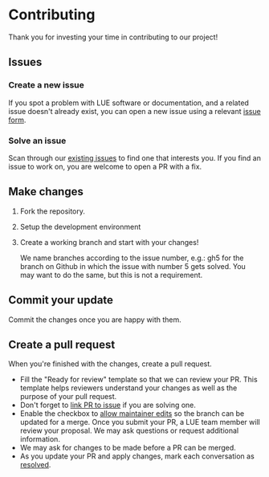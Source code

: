 # Contributing

Thank you for investing your time in contributing to our project!


## Issues

### Create a new issue

If you spot a problem with LUE software or documentation, and a related issue doesn't already exist, you can
open a new issue using a relevant [issue
form](https://github.com/computationalgeography/lue/issues/new/choose).


### Solve an issue

Scan through our [existing issues](https://github.com/computationalgeography/lue/issues) to find one that
interests you. If you find an issue to work on, you are welcome to open a PR with a fix.


## Make changes

1. Fork the repository.
1. Setup the development environment
1. Create a working branch and start with your changes!

   We name branches according to the issue number, e.g.: gh5 for the branch on Github in which
   the issue with number 5 gets solved. You may want to do the same, but this is not a requirement.


## Commit your update

Commit the changes once you are happy with them.


## Create a pull request

When you're finished with the changes, create a pull request.

- Fill the "Ready for review" template so that we can review your PR. This template helps reviewers understand
  your changes as well as the purpose of your pull request.
- Don't forget to [link PR to
  issue](https://docs.github.com/en/issues/tracking-your-work-with-issues/linking-a-pull-request-to-an-issue)
  if you are solving one.
- Enable the checkbox to [allow maintainer
  edits](https://docs.github.com/en/github/collaborating-with-issues-and-pull-requests/allowing-changes-to-a-pull-request-branch-created-from-a-fork)
  so the branch can be updated for a merge. Once you submit your PR, a LUE team member will review your
  proposal. We may ask questions or request additional information.
- We may ask for changes to be made before a PR can be merged.
- As you update your PR and apply changes, mark each conversation as
  [resolved](https://docs.github.com/en/github/collaborating-with-issues-and-pull-requests/commenting-on-a-pull-request#resolving-conversations).
